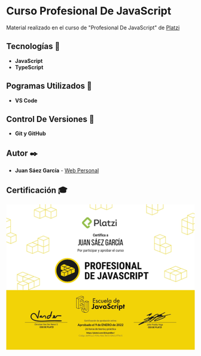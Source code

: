 # Curso Profesional De JavaScript

Material realizado en el curso de "Profesional De JavaScript" de [Platzi](https://platzi.com/p/JuamBer/curso/1642-javascript-profesional/diploma/detalle/)

## Tecnologías 🚀

* **JavaScript**  
* **TypeScript**  

## Pogramas Utilizados 📌

* **VS Code**

## Control De Versiones 📌

* **Git y GitHub**

## Autor ✒️

* **Juan Sáez García** -  [Web Personal](https://juamber.com)

## Certificación 🎓

![Certificación](https://github.com/JuamBer/Platzi-CursoProfesionalJavaScript/blob/master/img-licencia/diploma-javascript-profesional.jpg?raw=true)
